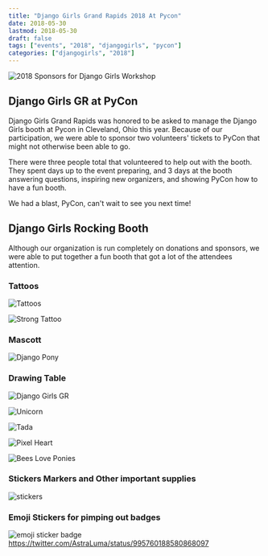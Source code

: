 ```yaml
---
title: "Django Girls Grand Rapids 2018 At Pycon"
date: 2018-05-30
lastmod: 2018-05-30
draft: false
tags: ["events", "2018", "djangogirls", "pycon"]
categories: ["djangogirls", "2018"]
---
```

![2018 Sponsors for Django Girls Workshop](https://pbs.twimg.com/media/Dc3BXYiXkAE1fKY.jpg)

## Django Girls GR at PyCon

Django Girls Grand Rapids was honored to be asked to manage the Django Girls booth at Pycon in Cleveland, Ohio this year. Because of our participation, we were able to sponsor two volunteers' tickets to PyCon that might not otherwise been able to go.

There were three people total that volunteered to help out with the booth. They spent days up to the event preparing, and 3 days at the booth answering questions, inspiring new organizers, and showing PyCon how to have a fun booth.

We had a blast, PyCon, can't wait to see you next time!

## Django Girls Rocking Booth

Although our organization is run completely on donations and sponsors, we were able to put together a fun booth that got a lot of the attendees attention.

### Tattoos
![Tattoos](https://pbs.twimg.com/media/Dc31veZWAAEhG1O.jpg)

![Strong Tattoo](https://pbs.twimg.com/media/DdA33LvX4AIverD.jpg)

### Mascott
![Django Pony](https://pbs.twimg.com/media/Dc2xvRhU8AAHb01.jpg)

### Drawing Table
![Django Girls GR](https://pbs.twimg.com/media/Dc8NvJ5X4AE_U3u.jpg)

![Unicorn](https://pbs.twimg.com/media/DdAS7uxW0AAuZjt.jpg)

![Tada](https://pbs.twimg.com/media/DdAS80RWkAE5OdP.jpg)

![Pixel Heart](https://pbs.twimg.com/media/DdATADxW4AA-Cxn.jpg)

![Bees Love Ponies](https://pbs.twimg.com/media/DdATCh5XcAAf6K0.jpg)

### Stickers Markers and Other important supplies
![stickers](https://pbs.twimg.com/media/Dc3XW4AXUAEnOQG.jpg)

### Emoji Stickers for pimping out badges
![emoji sticker badge](https://pbs.twimg.com/media/DdGmmheW4AUmPQ1.jpg)
https://twitter.com/AstraLuma/status/995760188580868097

